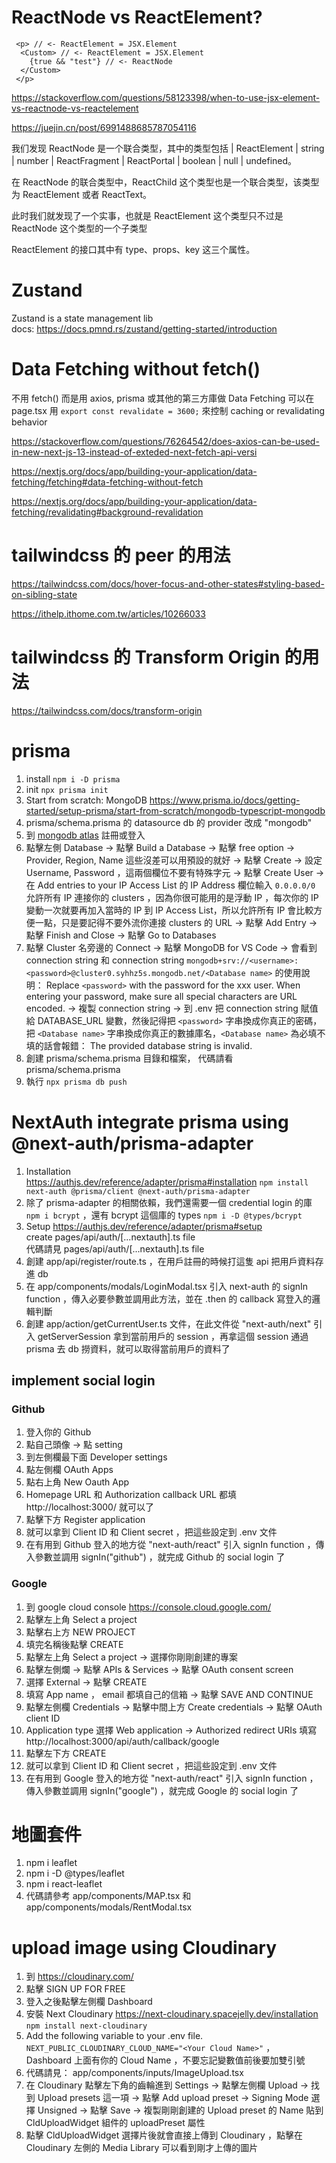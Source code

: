 # ReactNode vs ReactElement?

```tsx
 <p> // <- ReactElement = JSX.Element
  <Custom> // <- ReactElement = JSX.Element
    {true && "test"} // <- ReactNode
  </Custom>
 </p>
```

https://stackoverflow.com/questions/58123398/when-to-use-jsx-element-vs-reactnode-vs-reactelement

https://juejin.cn/post/6991488685787054116

我们发现 ReactNode 是一个联合类型，其中的类型包括 | ReactElement
| string
| number
| ReactFragment
| ReactPortal
| boolean
| null
| undefined。

在 ReactNode 的联合类型中，ReactChild 这个类型也是一个联合类型，该类型为 ReactElement 或者 ReactText。

此时我们就发现了一个实事，也就是 ReactElement 这个类型只不过是 ReactNode 这个类型的一个子类型

ReactElement 的接口其中有 type、props、key 这三个属性。

# Zustand

Zustand is a state management lib  
docs: https://docs.pmnd.rs/zustand/getting-started/introduction

# Data Fetching without fetch()

不用 fetch() 而是用 axios, prisma 或其他的第三方庫做 Data Fetching 可以在 page.tsx 用 `export const revalidate = 3600;` 來控制 caching or revalidating behavior

https://stackoverflow.com/questions/76264542/does-axios-can-be-used-in-new-next-js-13-instead-of-exteded-next-fetch-api-versi

https://nextjs.org/docs/app/building-your-application/data-fetching/fetching#data-fetching-without-fetch

https://nextjs.org/docs/app/building-your-application/data-fetching/revalidating#background-revalidation

# tailwindcss 的 peer 的用法

https://tailwindcss.com/docs/hover-focus-and-other-states#styling-based-on-sibling-state

https://ithelp.ithome.com.tw/articles/10266033

# tailwindcss 的 Transform Origin 的用法

https://tailwindcss.com/docs/transform-origin

# prisma

1. install `npm i -D prisma`
2. init `npx prisma init`
3. Start from scratch: MongoDB https://www.prisma.io/docs/getting-started/setup-prisma/start-from-scratch/mongodb-typescript-mongodb
4. prisma/schema.prisma 的 datasource db 的 provider 改成 "mongodb"
5. 到 [mongodb atlas](https://www.mongodb.com/atlas/database) 註冊或登入
6. 點擊左側 Database -> 點擊 Build a Database -> 點擊 free option -> Provider, Region, Name 這些沒差可以用預設的就好 -> 點擊 Create -> 設定 Username, Password ，這兩個欄位不要有特殊字元 -> 點擊 Create User -> 在 Add entries to your IP Access List 的 IP Address 欄位輸入 `0.0.0.0/0` 允許所有 IP 連接你的 clusters ，因為你很可能用的是浮動 IP ，每次你的 IP 變動一次就要再加入當時的 IP 到 IP Access List，所以允許所有 IP 會比較方便一點，只是要記得不要外流你連接 clusters 的 URL -> 點擊 Add Entry -> 點擊 Finish and Close -> 點擊 Go to Databases
7. 點擊 Cluster 名旁邊的 Connect -> 點擊 MongoDB for VS Code -> 會看到 connection string 和 connection string `mongodb+srv://<username>:<password>@cluster0.syhhz5s.mongodb.net/<Database name>` 的使用說明： Replace `<password>` with the password for the xxx user. When entering your password, make sure all special characters are URL encoded. -> 複製 connection string -> 到 .env 把 connection string 賦值給 DATABASE_URL 變數，然後記得把 `<password>` 字串換成你真正的密碼，把 `<Database name>` 字串換成你真正的數據庫名，`<Database name>` 為必填不填的話會報錯： The provided database string is invalid.
8. 創建 prisma/schema.prisma 目錄和檔案， 代碼請看 prisma/schema.prisma
9. 執行 `npx prisma db push`

# NextAuth integrate prisma using @next-auth/prisma-adapter

1. Installation  
    https://authjs.dev/reference/adapter/prisma#installation
   `npm install next-auth @prisma/client @next-auth/prisma-adapter`
2. 除了 prisma-adapter 的相關依賴，我們還需要一個 credential login 的庫 `npm i bcrypt` ，還有 bcrypt 這個庫的 types `npm i -D @types/bcrypt`
3. Setup https://authjs.dev/reference/adapter/prisma#setup  
   create pages/api/auth/\[...nextauth].ts file  
   代碼請見 pages/api/auth/\[...nextauth].ts file
4. 創建 app/api/register/route.ts ，在用戶註冊的時候打這隻 api 把用戶資料存進 db
5. 在 app/components/modals/LoginModal.tsx 引入 next-auth 的 signIn function ，傳入必要參數並調用此方法，並在 .then 的 callback 寫登入的邏輯判斷
6. 創建 app/action/getCurrentUser.ts 文件，在此文件從 "next-auth/next" 引入 getServerSession 拿到當前用戶的 session ，再拿這個 session 通過 prisma 去 db 撈資料，就可以取得當前用戶的資料了

## implement social login
### Github
1. 登入你的 Github
2. 點自己頭像 -> 點 setting
3. 到左側欄最下面 Developer settings
4. 點左側欄 OAuth Apps
5. 點右上角 New Oauth App
6. Homepage URL 和 Authorization callback URL 都填 http://localhost:3000/ 就可以了
7. 點擊下方 Register application
8. 就可以拿到 Client ID 和 Client secret ，把這些設定到 .env 文件
9. 在有用到 Github 登入的地方從 "next-auth/react" 引入 signIn function ，傳入參數並調用 signIn("github") ，就完成 Github 的 social login 了

### Google
1. 到 google cloud console https://console.cloud.google.com/
2. 點擊左上角 Select a project
3. 點擊右上方 NEW PROJECT
4. 填完名稱後點擊 CREATE
5. 點擊左上角 Select a project -> 選擇你剛剛創建的專案
6. 點擊左側爛 -> 點擊 APIs & Services -> 點擊 OAuth consent screen
7. 選擇 External -> 點擊 CREATE
8. 填寫 App name ， email 都填自己的信箱 -> 點擊 SAVE AND CONTINUE
9. 點擊左側欄 Credentials -> 點擊中間上方 Create credentials -> 點擊 OAuth client ID
10. Application type 選擇 Web application -> Authorized redirect URIs 填寫 http://localhost:3000/api/auth/callback/google
11. 點擊左下方 CREATE
12. 就可以拿到 Client ID 和 Client secret ，把這些設定到 .env 文件
13. 在有用到 Google 登入的地方從 "next-auth/react" 引入 signIn function ，傳入參數並調用 signIn("google") ，就完成 Google 的 social login 了

# 地圖套件
1. npm i leaflet
2. npm i -D @types/leaflet
3. npm i react-leaflet
4. 代碼請參考 app/components/MAP.tsx 和 app/components/modals/RentModal.tsx

# upload image using Cloudinary
1. 到 https://cloudinary.com/
2. 點擊 SIGN UP FOR FREE
3. 登入之後點擊左側欄 Dashboard
4. 安裝 Next Cloudinary https://next-cloudinary.spacejelly.dev/installation  
   `npm install next-cloudinary`
5. Add the following variable to your .env file.
`NEXT_PUBLIC_CLOUDINARY_CLOUD_NAME="<Your Cloud Name>"` ，  
Dashboard 上面有你的 Cloud Name ，不要忘記變數值前後要加雙引號
6. 代碼請見： app/components/inputs/ImageUpload.tsx
7. 在 Cloudinary 點擊左下角的齒輪進到 Settings -> 點擊左側欄 Upload -> 找到 Upload presets 這一項 -> 點擊 Add upload preset -> Signing Mode 選擇 Unsigned -> 點擊 Save -> 複製剛剛創建的 Upload preset 的 Name 貼到 CldUploadWidget 組件的 uploadPreset 屬性
8. 點擊 CldUploadWidget 選擇片後就會直接上傳到 Cloudinary ，點擊在 Cloudinary 左側的 Media Library 可以看到剛才上傳的圖片